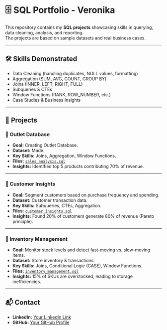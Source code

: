 # 🗄️ SQL Portfolio - Veronika

This repository contains my **SQL projects** showcasing skills in querying, data cleaning, analysis, and reporting.  
The projects are based on sample datasets and real business cases.

---

## 🛠️ Skills Demonstrated
- Data Cleaning (handling duplicates, NULL values, formatting)  
- Aggregation (SUM, AVG, COUNT, GROUP BY)  
- Joins (INNER, LEFT, RIGHT, FULL)  
- Subqueries & CTEs  
- Window Functions (RANK, ROW_NUMBER, etc.)  
- Case Studies & Business Insights  

---

## 📂 Projects

### 🔹 Outlet Database
- **Goal:** Creating Outlet Database.  
- **Dataset:** Made.  
- **Key Skills:** Joins, Aggregation, Window Functions.  
- **Files:** [`sales_analysis.sql`](./sales_analysis.sql)  
- **Insights:** Identified top 5 products contributing 70% of revenue.

---

### 🔹 Customer Insights
- **Goal:** Segment customers based on purchase frequency and spending.  
- **Dataset:** Customer transaction data.  
- **Key Skills:** Subqueries, CTEs, Aggregation.  
- **Files:** [`customer_insights.sql`](./customer_insights.sql)  
- **Insights:** Found 20% of customers generate 80% of revenue (Pareto principle).

---

### 🔹 Inventory Management
- **Goal:** Monitor stock levels and detect fast-moving vs. slow-moving items.  
- **Dataset:** Store inventory & transactions.  
- **Key Skills:** Joins, Conditional Logic (CASE), Window Functions.  
- **Files:** [`inventory_management.sql`](./inventory_management.sql)  
- **Insights:** 15% of SKUs are overstocked, leading to storage inefficiencies.

---

## 📬 Contact
- **LinkedIn:** [Your LinkedIn Link](https://linkedin.com/in/USERNAME)  
- **GitHub:** [Your GitHub Profile](https://github.com/USERNAME)  
